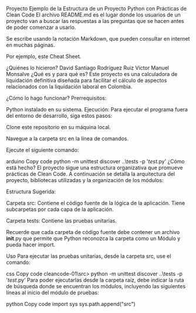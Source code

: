 Proyecto Ejemplo de la Estructura de un Proyecto Python con Prácticas de Clean Code
El archivo README.md es el lugar donde los usuarios de un proyecto van a buscar las respuestas a las preguntas que se hacen antes de poder comenzar a usarlo.

Se escribe usando la notación Markdown, que pueden consultar en internet en muchas páginas.

Por ejemplo, este Cheat Sheet.

¿Quiénes lo hicieron?
David Santiago Rodríguez Ruiz
Víctor Manuel Monsalve
¿Qué es y para qué es?
Este proyecto es una calculadora de liquidación definitiva diseñada para facilitar el cálculo de aspectos relacionados con la liquidación laboral en Colombia.

¿Cómo lo hago funcionar?
Prerrequisitos:

Python instalado en su sistema.
Ejecución:
Para ejecutar el programa fuera del entorno de desarrollo, siga estos pasos:

Clone este repositorio en su máquina local.

Navegue a la carpeta src en la línea de comandos.

Ejecute el siguiente comando:

arduino
Copy code
python -m unittest discover ..\tests -p '*test*.py'
¿Cómo está hecho?
El proyecto sigue una estructura organizativa que promueve prácticas de Clean Code. A continuación se detalla la arquitectura del proyecto, bibliotecas utilizadas y la organización de los módulos:

Estructura Sugerida:

Carpeta src: Contiene el código fuente de la lógica de la aplicación. Tiene subcarpetas por cada capa de la aplicación.

Carpeta tests: Contiene las pruebas unitarias.

Recuerde que cada carpeta de código fuente debe contener un archivo __init__.py que permite que Python reconozca la carpeta como un Módulo y pueda hacer import.

Uso
Para ejecutar las pruebas unitarias, desde la carpeta src, use el comando:

css
Copy code
cleancode-01\src> python -m unittest discover ..\tests -p '*test*.py'
Para poder ejecutarlas desde la carpeta raíz, debe indicar la ruta de búsqueda donde se encuentran los módulos, incluyendo las siguientes líneas al inicio del módulo de pruebas:

python
Copy code
import sys
sys.path.append("src")
